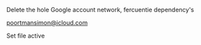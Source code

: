 Delete the hole Google account network, fercuentie dependency's

poortmansimon@icloud.com

Set file active 
